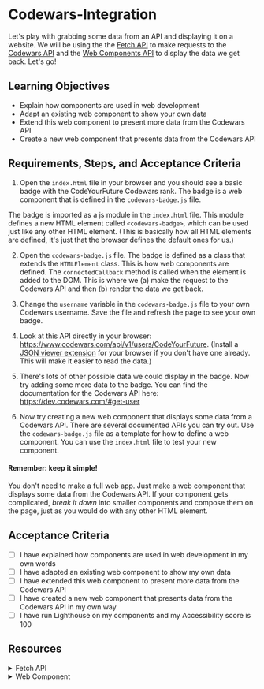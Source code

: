 # Codewars-Integration

Let's play with grabbing some data from an API and displaying it on a website. We will be using the the [Fetch API](https://developer.mozilla.org/en-US/docs/Web/API/Fetch_API) to make requests to the [Codewars API](https://dev.codewars.com/#get-user) and the [Web Components API](https://developer.mozilla.org/en-US/docs/Web/Web_Components) to display the data we get back. Let's go!

## Learning Objectives

- Explain how components are used in web development
- Adapt an existing web component to show your own data
- Extend this web component to present more data from the Codewars API
- Create a new web component that presents data from the Codewars API

## Requirements, Steps, and Acceptance Criteria

1. Open the `index.html` file in your browser and you should see a basic badge with the CodeYourFuture Codewars rank. The badge is a web component that is defined in the `codewars-badge.js` file.

The badge is imported as a js module in the `index.html` file. This module defines a new HTML element called `<codewars-badge>`, which can be used just like any other HTML element. (This is basically how all HTML elements are defined, it's just that the browser defines the default ones for us.)

2. Open the `codewars-badge.js` file. The badge is defined as a class that extends the `HTMLElement` class. This is how web components are defined. The `connectedCallback` method is called when the element is added to the DOM. This is where we (a) make the request to the Codewars API and then (b) render the data we get back.

3. Change the `username` variable in the `codewars-badge.js` file to your own Codewars username. Save the file and refresh the page to see your own badge.

4. Look at this API directly in your browser: https://www.codewars.com/api/v1/users/CodeYourFuture. (Install a [JSON viewer extension](https://chrome.google.com/webstore/detail/json-viewer/gbmdgpbipfallnflgajpaliibnhdgobh) for your browser if you don't have one already. This will make it easier to read the data.)

5. There's lots of other possible data we could display in the badge. Now try adding some more data to the badge. You can find the documentation for the Codewars API here: https://dev.codewars.com/#get-user

6. Now try creating a new web component that displays some data from a Codewars API. There are several documented APIs you can try out. Use the `codewars-badge.js` file as a template for how to define a web component. You can use the `index.html` file to test your new component.

#### Remember: keep it simple!

You don't need to make a full web app. Just make a web component that displays some data from the Codewars API. If your component gets complicated, _break it down_ into smaller components and compose them on the page, just as you would do with any other HTML element.

## Acceptance Criteria

- [ ] I have explained how components are used in web development in my own words
- [ ] I have adapted an existing web component to show my own data
- [ ] I have extended this web component to present more data from the Codewars API
- [ ] I have created a new web component that presents data from the Codewars API in my own way
- [ ] I have run Lighthouse on my components and my Accessibility score is 100

## Resources

<details>
<summary>Fetch API</summary>
Fetch API is a way for computer programs (like websites) to talk to each other and share information.

Think of Fetch as your new puppy. Send fetch to an API and tell it to fetch you some data. Fetch! Then _await_ your response. Fetch will dash back to you, panting, with the data you requested, or an error if something went wrong. This is your response. Stuff that response into a variable and do whatever you want with it.

=> https://developer.mozilla.org/en-US/docs/Web/API/fetch

This is how your Codewars progress is tracked automatically by CYF. We use the Fetch API to make requests to the Codewars API and then we record your points in the trainee tracker. You could make your own tracker if you wanted to!

</details>
<details>
<summary>Web Component</summary>

### What is a web component?

If you want HTML to do something that it doesn't do by default, you can write your own custom HTML element. This is called a [web component](https://www.webcomponents.org/introduction).

### ...What is a component?

A component is a reusable, self-contained piece of code. Components are like lego blocks you can build websites with. Most websites are made by "composing" components in this way.

### Are all websites built with web components?

Nope! React components are written with React, Twig components are written with Twig, etc. Components are not a specific technology, they are a concept. Everywhere in programming we look to break down our code into small, reusable pieces. Web components are a way to do this with HTML.

</details>
